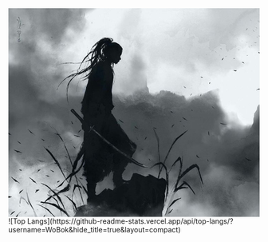 <img align="right" alt="BG" src="/GitHubBackground.png" />
![Top Langs](https://github-readme-stats.vercel.app/api/top-langs/?username=WoBok&hide_title=true&layout=compact)
